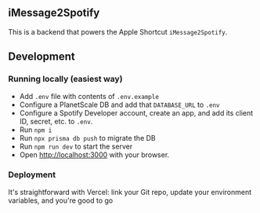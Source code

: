 ## iMessage2Spotify

This is a backend that powers the Apple Shortcut `iMessage2Spotify`.

## Development

### Running locally (easiest way)

- Add `.env` file with contents of `.env.example`
- Configure a PlanetScale DB and add that `DATABASE_URL` to `.env`
- Configure a Spotify Developer account, create an app, and add its client ID, secret, etc. to `.env`.
- Run `npm i`
- Run `npx prisma db push` to migrate the DB
- Run `npm run dev` to start the server
- Open [http://localhost:3000](http://localhost:3000) with your browser.

### Deployment
It's straightforward with Vercel: link your Git repo, update your environment variables, and you're good to go
